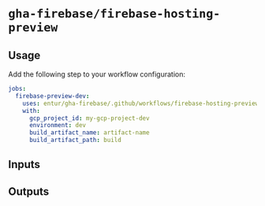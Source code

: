 # `gha-firebase/firebase-hosting-preview`

## Usage

Add the following step to your workflow configuration:

```yml
jobs:
  firebase-preview-dev:
    uses: entur/gha-firebase/.github/workflows/firebase-hosting-preview.yml@v1
    with:
      gcp_project_id: my-gcp-project-dev
      environment: dev
      build_artifact_name: artifact-name
      build_artifact_path: build
```

## Inputs

<!-- AUTO-DOC-INPUT:START - Do not remove or modify this section -->

<!-- AUTO-DOC-INPUT:END -->

## Outputs

<!-- AUTO-DOC-OUTPUT:START - Do not remove or modify this section -->

<!-- AUTO-DOC-OUTPUT:END -->
